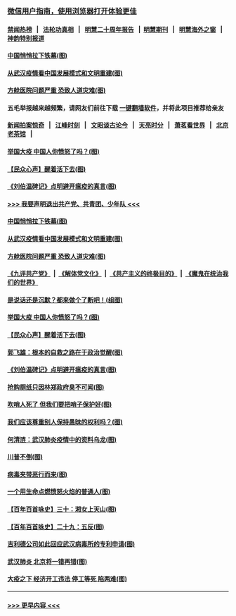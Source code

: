 ### [微信用户指南，使用浏览器打开体验更佳](https://github.com/gfw-breaker/banned-news1/blob/master/indexes/wechat-guide.md?t=0)
#### [禁闻热榜](热点新闻.md?t=0)  &nbsp;&nbsp;|&nbsp;&nbsp; [法轮功真相](https://github.com/gfw-breaker/truth/blob/master/README.md?t=0) &nbsp;&nbsp;|&nbsp;&nbsp; [明慧二十周年报告](https://github.com/gfw-breaker/mh-reports/blob/master/README.md?t=0) &nbsp;&nbsp;|&nbsp;&nbsp;[明慧期刊](https://github.com/gfw-breaker/mh-qikan) &nbsp;&nbsp;|&nbsp;&nbsp; [明慧海外之窗](https://github.com/gfw-breaker/mh-news/blob/master/README.md?t=0) &nbsp;&nbsp;|&nbsp;&nbsp; [神韵特别报道](https://github.com/gfw-breaker/mh-news/blob/master/shenyun.md?t=0)
#### [中国悄悄拉下铁幕(图)](../pages/p4/922451.md?t=02091444) 
#### [从武汉疫情看中国发展模式和文明重建(图)](../pages/p4/922447.md?t=02091444) 
#### [方舱医院问题严重 恐致人道灾难(图)](../pages/p4/922441.md?t=02091444) 
#### 五毛举报越来越频繁，请网友们前往下载 [一键翻墙软件](https://github.com/gfw-breaker/ssr-accounts)，并将此项目推荐给亲友
#### [新闻拍案惊奇](https://github.com/gfw-breaker/banned-news1/blob/master/pages/link4.md) &nbsp;&nbsp;|&nbsp;&nbsp; [江峰时刻](https://github.com/gfw-breaker/banned-news1/blob/master/pages/link4.md) &nbsp;&nbsp;|&nbsp;&nbsp; [文昭谈古论今](https://github.com/gfw-breaker/banned-news1/blob/master/pages/link4.md) &nbsp;&nbsp;|&nbsp;&nbsp; [天亮时分](https://github.com/gfw-breaker/banned-news1/blob/master/pages/link4.md) &nbsp;&nbsp;|&nbsp;&nbsp; [萧茗看世界](https://github.com/gfw-breaker/banned-news1/blob/master/pages/link4.md) &nbsp;&nbsp;|&nbsp;&nbsp; [北京老茶馆](https://github.com/gfw-breaker/banned-news1/blob/master/pages/link4.md) &nbsp;&nbsp;|&nbsp;&nbsp; 
#### [举国大疫 中国人你愤怒了吗？(图)](../pages/p4/922428.md?t=02091444) 
#### [【民众心声】醒着活下去(图)](../pages/p4/922042.md?t=02091444) 
#### [《刘伯温碑记》点明避开瘟疫的真言(图)](../pages/p4/922344.md?t=02091444) 
#### [>>> 我要声明退出共产党、共青团、少年队 <<<](https://github.com/begood0513/goodnews/blob/master/quit/letter.md) 
#### [中国悄悄拉下铁幕(图)](../pages/p4/922451.md?t=02091444) 
#### [从武汉疫情看中国发展模式和文明重建(图)](../pages/p4/922447.md?t=02091444) 
#### [方舱医院问题严重 恐致人道灾难(图)](../pages/p4/922441.md?t=02091444) 
#### [《九评共产党》](https://github.com/begood0513/9ping.md/blob/master/README.md) &nbsp;|&nbsp; [《解体党文化》](../../../../jtdwh.md/blob/master/README.md)  &nbsp;|&nbsp; [《共产主义的终极目的》](../../../../gczydzjmd.md/blob/master/README.md) &nbsp;|&nbsp; [《魔鬼在统治我们的世界》](../../../../mgztzwmdsj.md/blob/master/README.md) 
#### [是说话还是沉默？都来做个了断吧！(组图)](../pages/p4/922444.md?t=02091444) 
#### [举国大疫 中国人你愤怒了吗？(图)](../pages/p4/922428.md?t=02091444) 
#### [【民众心声】醒着活下去(图)](../pages/p4/922042.md?t=02091444) 
#### [郭飞雄：根本的自救之路在于政治觉醒(图)](../pages/p4/922435.md?t=02091444) 
#### [《刘伯温碑记》点明避开瘟疫的真言(图)](../pages/p4/922344.md?t=02091444) 
#### [抢购厕纸只因林郑政府臭不可闻(图)](../pages/p4/922342.md?t=02091444) 
#### [吹哨人死了 但我们要把哨子保护好(图)](../pages/p4/922341.md?t=02091444) 
#### [我们应该尊重别人保持愚昧的权利吗？(图)](../pages/p4/922340.md?t=02091444) 
#### [何清涟：武汉肺炎疫情中的资料乌龙(图)](../pages/p4/922336.md?t=02091444) 
#### [川普不倒(图)](../pages/p4/922213.md?t=02091444) 
#### [病毒夹带恶行而来(图)](../pages/p4/922335.md?t=02091444) 
#### [一个用生命点燃愤怒火焰的普通人(图)](../pages/p4/922337.md?t=02091444) 
#### [【百年百首咏史】三十：湘女上天山(图)](../pages/p4/922323.md?t=02091444) 
#### [【百年百首咏史】二十九：五反(图)](../pages/p4/922316.md?t=02091444) 
#### [吉利德公司如此回应武汉病毒所的专利申请(图)](../pages/p4/922230.md?t=02091444) 
#### [武汉肺炎 北京将一错再错(图)](../pages/p4/922222.md?t=02091444) 
#### [大疫之下 经济开工违法 停工等死 陷两难(图)](../pages/p4/922217.md?t=02091444) 

----
#### [ >>> 更早内容 <<< ](../indexes/p4-earlier.md)
